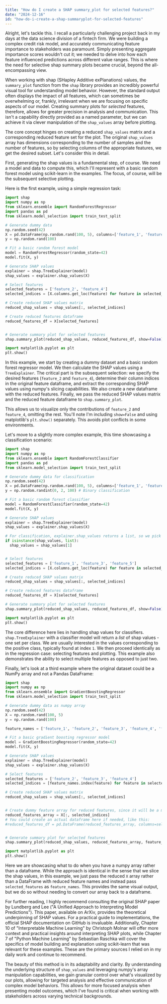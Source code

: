 ```yaml
---
title: "How do I create a SHAP summary_plot for selected features?"
date: "2024-12-16"
id: "how-do-i-create-a-shap-summaryplot-for-selected-features"
---
```


Alright, let's tackle this. I recall a particularly challenging project back in my days at the data science division of a fintech firm. We were building a complex credit risk model, and accurately communicating feature importance to stakeholders was paramount. Simply presenting aggregate importance scores wouldn't cut it; we needed to delve into how each feature influenced predictions across different value ranges. This is where the need for selective shap summary plots became crucial, beyond the all-encompassing view.

When working with shap (SHapley Additive exPlanations) values, the `summary_plot` function from the `shap` library provides an incredibly powerful visual tool for understanding model behavior. However, the standard output often displays the impact of all features, which can sometimes be overwhelming or, frankly, irrelevant when we are focusing on specific aspects of our model. Creating summary plots for *selected* features, therefore, allows for greater precision in analysis and communication. This isn't a capability directly provided as a named parameter, but we can achieve it via clever manipulation of the `shap_values` array before plotting.

The core concept hinges on creating a reduced `shap_values` matrix and a corresponding reduced feature set for the plot. The original `shap_values` array has dimensions corresponding to the number of samples and the number of features, so by selecting columns of the appropriate features, we get the desired subset. Let's consider this in detail.

First, generating the shap values is a fundamental step, of course. We need a model and data to compute this, which I'll represent with a basic random forest model using scikit-learn in the examples. The focus, of course, will be the subsequent selective plotting.

Here is the first example, using a simple regression task:

```python
import shap
import numpy as np
from sklearn.ensemble import RandomForestRegressor
import pandas as pd
from sklearn.model_selection import train_test_split

# Generate dummy data
np.random.seed(42)
X = pd.DataFrame(np.random.rand(100, 5), columns=['feature_1', 'feature_2', 'feature_3', 'feature_4', 'feature_5'])
y = np.random.rand(100)

# Fit a basic random forest model
model = RandomForestRegressor(random_state=42)
model.fit(X, y)

# Generate SHAP values
explainer = shap.TreeExplainer(model)
shap_values = explainer.shap_values(X)

# Select features
selected_features = ['feature_2', 'feature_4']
selected_indices = [X.columns.get_loc(feature) for feature in selected_features]

# Create reduced SHAP values matrix
reduced_shap_values = shap_values[:, selected_indices]

# Create reduced features dataframe
reduced_features_df = X[selected_features]


# Generate summary plot for selected features
shap.summary_plot(reduced_shap_values, reduced_features_df, show=False)

import matplotlib.pyplot as plt
plt.show()
```

In this example, we start by creating a dummy dataset and a basic random forest regressor model. We then calculate the SHAP values using a `TreeExplainer`. The critical part is the subsequent selection: we specify the desired features (`feature_2` and `feature_4`), determine their column indices in the original feature dataframe, and extract the corresponding SHAP values using numpy's slicing capabilities. We also create a new dataframe with the reduced features. Finally, we pass the reduced SHAP values matrix and the reduced feature dataframe to `shap.summary_plot`.

This allows us to visualize only the contributions of `feature_2` and `feature_4`, omitting the rest. You'll note I'm including `show=False` and using matplotlib's `plt.show()` separately. This avoids plot conflicts in some environments.

Let's move to a slightly more complex example, this time showcasing a classification scenario:

```python
import shap
import numpy as np
from sklearn.ensemble import RandomForestClassifier
import pandas as pd
from sklearn.model_selection import train_test_split

# Generate dummy data for classification
np.random.seed(42)
X = pd.DataFrame(np.random.rand(100, 5), columns=['feature_1', 'feature_2', 'feature_3', 'feature_4', 'feature_5'])
y = np.random.randint(0, 2, 100) # Binary classification

# Fit a basic random forest classifier
model = RandomForestClassifier(random_state=42)
model.fit(X, y)

# Generate SHAP values
explainer = shap.TreeExplainer(model)
shap_values = explainer.shap_values(X)

# For classification, explainer.shap_values returns a list, so we pick the SHAP values for the positive class (index 1)
if isinstance(shap_values, list):
  shap_values = shap_values[1]


# Select features
selected_features = ['feature_1', 'feature_3', 'feature_5']
selected_indices = [X.columns.get_loc(feature) for feature in selected_features]

# Create reduced SHAP values matrix
reduced_shap_values = shap_values[:, selected_indices]

# Create reduced features dataframe
reduced_features_df = X[selected_features]

# Generate summary plot for selected features
shap.summary_plot(reduced_shap_values, reduced_features_df, show=False)

import matplotlib.pyplot as plt
plt.show()

```

The core difference here lies in handling shap values for classifiers. `shap.TreeExplainer` with a classifier model will return a *list* of shap values - one set per class. We are usually interested in the values corresponding to the positive class, typically found at index `1`. We then proceed identically as in the regression case: selecting features and plotting. This example also demonstrates the ability to select multiple features as opposed to just two.

Finally, let's look at a third example where the original dataset could be a NumPy array and not a Pandas DataFrame:

```python
import shap
import numpy as np
from sklearn.ensemble import GradientBoostingRegressor
from sklearn.model_selection import train_test_split

# Generate dummy data as numpy array
np.random.seed(42)
X = np.random.rand(100, 5)
y = np.random.rand(100)

feature_names = ['feature_1', 'feature_2', 'feature_3', 'feature_4', 'feature_5']

# Fit a basic gradient boosting regressor model
model = GradientBoostingRegressor(random_state=42)
model.fit(X, y)

# Generate SHAP values
explainer = shap.TreeExplainer(model)
shap_values = explainer.shap_values(X)

# Select features
selected_features = ['feature_2', 'feature_3', 'feature_4']
selected_indices = [feature_names.index(feature) for feature in selected_features]

# Create reduced SHAP values matrix
reduced_shap_values = shap_values[:, selected_indices]


# Create dummy feature array for reduced features, since it will be a matrix rather than a DataFrame
reduced_features_array = X[:, selected_indices]
# You could create an actual dataframe here if needed, like this:
#reduced_features_df = pd.DataFrame(reduced_features_array, columns=selected_features)


# Generate summary plot for selected features
shap.summary_plot(reduced_shap_values, reduced_features_array, feature_names=selected_features, show=False)

import matplotlib.pyplot as plt
plt.show()
```
Here we are showcasing what to do when you have a numpy array rather than a dataframe. While the approach is identical in the sense that we slice the shap values, in this example, we just pass the reduced `X` array rather than a DataFrame with reduced feature names and instead pass `selected_features` as `feature_names`. This provides the same visual output, but we do so without needing to convert our array back to a dataframe.

For further reading, I highly recommend consulting the original SHAP paper by Lundberg and Lee ("A Unified Approach to Interpreting Model Predictions"). This paper, available on ArXiv, provides the theoretical underpinning of SHAP values. For a practical guide to implementations, the official SHAP documentation on GitHub is invaluable. Additionally, Chapter 10 of "Interpretable Machine Learning" by Christoph Molnar will offer more context and practical insights around interpreting SHAP plots, while Chapter 7 of "Python Machine Learning" by Sebastian Raschka will cover the specifics of model building and explanation using scikit-learn that was relevant for these examples. These are the primary sources I relied on in my daily work and continue to recommend.

The beauty of this method is in its adaptability and clarity. By understanding the underlying structure of `shap_values` and leveraging numpy's array manipulation capabilities, we gain granular control over what's visualized by our plots, allowing for targeted analysis and effective communication of complex model behaviors. This allows for more focused analysis when presenting model outcomes, which I've found is critical when working with stakeholders across varying technical backgrounds.
